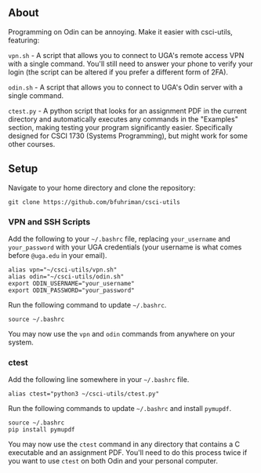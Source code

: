 ## About
Programming on Odin can be annoying. Make it easier with csci-utils, featuring:

`vpn.sh` - A script that allows you to connect to UGA's remote access VPN with a single command. You'll still need to answer your phone to verify your login (the script can be altered if you prefer a different form of 2FA).

`odin.sh` - A script that allows you to connect to UGA's Odin server with a single command.

`ctest.py` - A python script that looks for an assignment PDF in the current directory and automatically executes any commands in the "Examples" section, making testing your program significantly easier. Specifically designed for CSCI 1730 (Systems Programming), but might work for some other courses.

## Setup
Navigate to your home directory and clone the repository:
```
git clone https://github.com/bfuhriman/csci-utils
```

### VPN and SSH Scripts
Add the following to your `~/.bashrc` file, replacing `your_username` and `your_password` with your UGA credentials (your username is what comes before `@uga.edu` in your email).
```
alias vpn="~/csci-utils/vpn.sh"
alias odin="~/csci-utils/odin.sh"
export ODIN_USERNAME="your_username"
export ODIN_PASSWORD="your_password"
```
Run the following command to update `~/.bashrc`.
```
source ~/.bashrc
```
You may now use the `vpn` and `odin` commands from anywhere on your system.

### ctest
Add the following line somewhere in your `~/.bashrc` file.
```
alias ctest="python3 ~/csci-utils/ctest.py"
```
Run the following commands to update `~/.bashrc` and install `pymupdf`.
```
source ~/.bashrc
pip install pymupdf
```
You may now use the `ctest` command in any directory that contains a C executable and an assignment PDF. You'll need to do this process twice if you want to use `ctest` on both Odin and your personal computer.
